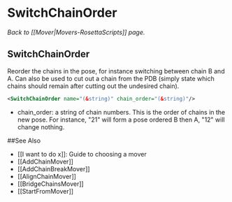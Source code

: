 # SwitchChainOrder
*Back to [[Mover|Movers-RosettaScripts]] page.*
## SwitchChainOrder

Reorder the chains in the pose, for instance switching between chain B and A. Can also be used to cut out a chain from the PDB (simply state which chains should remain after cutting out the undesired chain).

```xml
<SwitchChainOrder name="(&string)" chain_order="(&string)"/>
```

-   chain\_order: a string of chain numbers. This is the order of chains in the new pose. For instance, "21" will form a pose ordered B then A, "12" will change nothing.


##See Also

* [[I want to do x]]: Guide to choosing a mover
* [[AddChainMover]]
* [[AddChainBreakMover]]
* [[AlignChainMover]]
* [[BridgeChainsMover]]
* [[StartFromMover]]
